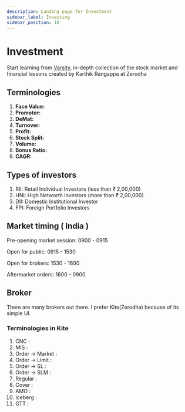```yaml
---
description: Landing page for Investment
sidebar_label: Investing
sidebar_position: 10
---
```


# Investment

Start learning from [Varsity](https://zerodha.com/varsity/), in-depth collection of the stock market and financial lessons created by Karthik Rangappa at Zerodha

## Terminologies

1. **Face Value:**
2. **Promoter:**
3. **DeMat:**
4. **Turnover:**
5. **Profit:**
6. **Stock Split:**
7. **Volume:**
8. **Bonus Ratio:**
9. **CAGR:**

## Types of investors

1. RII: Retail Individual Investors (less than ₹ 2,00,000)
2. HNI: High Networth Investors (more than ₹ 2,00,000)
3. DII: Domestic Institutional Investor
4. FPI: Foreign Portfolio Investors

## Market timing ( India )

Pre-opening market session: 0900 - 0915

Open for public: 0915 - 1530

Open for brokers: 1530 - 1600

Aftermarket orders: 1600 - 0900

## Broker

There are many brokers out there. I prefer Kite(Zerodha) because of its simple UI.

### Terminologies in Kite

1. CNC :
2. MIS :
3. Order -> Market :
4. Order -> Limit :
5. Order -> SL :
6. Order -> SLM :
7. Regular :
8. Cover :
9. AMO :
10. Iceberg :
11. GTT :
